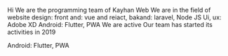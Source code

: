 Hi We are the programming team of Kayhan Web
We are in the field of website design: front and: vue and reiact, bakand: laravel, Node JS
Ui, ux: Adobe XD
Android: Flutter, PWA
We are active
Our team has started its activities in 2019

Android: Flutter, PWA
<!---
KeyhanWeb/KeyhanWeb is a ✨ special ✨ repository because its `README.md` (this file) appears on your GitHub profile.
You can click the Preview link to take a look at your changes.
--->
